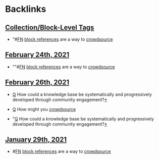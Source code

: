 
# Backlinks
## [Collection/Block-Level Tags](<Collection/Block-Level Tags.md>)
- "#[FN](<FN.md>) [block references](<block references.md>) are a way to [crowdsource]([crowdsourcing](<crowdsourcing.md>))

## [February 24th, 2021](<February 24th, 2021.md>)
- ""#[FN](<FN.md>) [block references](<block references.md>) are a way to [crowdsource]([crowdsourcing](<crowdsourcing.md>))

## [February 26th, 2021](<February 26th, 2021.md>)
- [Q](<Q.md>) How could a knowledge base be systematically and progressively developed through community engagement?[*]([crowdsourcing](<crowdsourcing.md>))

- [Q](<Q.md>) How might you [crowdsource]([crowdsourcing](<crowdsourcing.md>))

- "[Q](<Q.md>) How could a knowledge base be systematically and progressively developed through community engagement?[*]([crowdsourcing](<crowdsourcing.md>))

## [January 29th, 2021](<January 29th, 2021.md>)
- #[FN](<FN.md>) [block references](<block references.md>) are a way to [crowdsource]([crowdsourcing](<crowdsourcing.md>))

